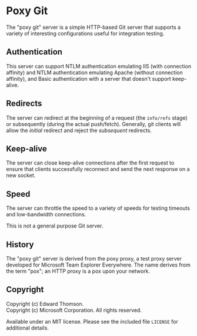 Poxy Git
========
The "poxy git" server is a simple HTTP-based Git server that supports
a variety of interesting configurations useful for integration
testing.

## Authentication

This server can support NTLM authentication emulating IIS
(with connection affinity) and NTLM authentication emulating Apache
(without connection affinity), and Basic authentication with a server
that doesn't support keep-alive.

## Redirects

The server can redirect at the beginning of a request (the `info/refs`
stage) or subsequently (during the actual push/fetch). Generally, git
clients will allow the _initial_ redirect and reject the _subsequent_
redirects.

## Keep-alive

The server can close keep-alive connections after the first request
to ensure that clients successfully reconnect and send the next
response on a new socket.

## Speed

The server can throttle the speed to a variety of speeds for testing
timeouts and low-bandwidth connections.

This is not a general purpose Git server.

History
-------
The "poxy git" server is derived from the poxy proxy, a test proxy
server developed for Microsoft Team Explorer Everywhere.  The name
derives from the term "pox"; an HTTP proxy is a pox upon your
network.

Copyright
---------
Copyright (c) Edward Thomson.  
Copyright (c) Microsoft Corporation.  All rights reserved.

Available under an MIT license.  Please see the included file `LICENSE`
for additional details.

